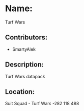 # Name:
Turf Wars

## Contributors:
- SmartyAlek

## Description:
Turf Wars datapack

## Location:
Suit Squad - Turf Wars
-282 118 488